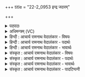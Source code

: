 +++
title = "22-2_0953 इन्द्र जठरम्"

+++
<details><summary>पदपाठः</summary>

इ꣡न्द्र꣢꣯। ज꣣ठ꣡र꣢म्। न꣡व्य꣢꣯म्। न। पृ꣣ण꣡स्व꣢। म꣡धोः꣢꣯। दि꣣वः꣢। न। अ꣣स्य꣢। सु꣣त꣡स्य꣢। स्वः꣢। न। उ꣡प꣢꣯। त्वा꣣। म꣡दाः꣢꣯। सु꣣वा꣡चः꣢। सु꣣। वा꣡चः꣢꣯। अ꣣स्थुः। ९५३।
</details>

<details><summary>अधिमन्त्रम् (VC)</summary>

- इन्द्रः
- पावकोऽग्निर्बार्हस्पत्यो वा, गृहपतियविष्ठौ सहसः पुत्रावन्यतरो वा
- बृहती
- मध्यमः
</details>

<details><summary>हिन्दी : आचार्य रामनाथ वेदालंकार - विषयः</summary>

अगले मन्त्र में पुनः जीवात्मा का ही विषय है।
</details>

<details><summary>हिन्दी : आचार्य रामनाथ वेदालंकार - पदार्थः</summary>

पदार्थान्वयभाषाः -  हे (इन्द्र) जीवात्मन् ! (दिवः न मधोः) अन्तरिक्ष से प्राप्त मधुर वृष्टिजल के समान मधुर ब्रह्मानन्दरस के अंश से, तू (नव्यं न) नवीनसदृश (जठरम्) अपने उदर को अर्थात् स्वयं को (पृणस्व) तृप्त कर। (स्वः न) सूर्य के सदृश जगदीश्वर के पास से (सुतस्य) अभिषुत (अस्य) इस ब्रह्मानन्दरस की (सुवाचः) शुभ स्तुति-वाणियों को प्रेरित करनेवाली (मदाः) तृप्तियाँ (त्वा उप अस्थुः) तेरे सम्मुख उपस्थित हों ॥२॥ यहाँ उपमालङ्कार है। ‘नव्यं न’ में उत्प्रेक्षा है, नित्य पुरातन भी आत्मा नवीन शरीर को धारण कर मानो नवीन हो जाता है ॥
</details>

<details><summary>हिन्दी : आचार्य रामनाथ वेदालंकार - भावार्थः</summary>

भावार्थभाषाः -  मनुष्य का आत्मा ब्रह्मानन्द-रस से तृप्त होकर स्वयं सुख-शान्ति प्राप्त करके दूसरों को भी प्रदान करे ॥२॥
</details>

<details><summary>संस्कृत : आचार्य रामनाथ वेदालंकार - विषयः</summary>

अथ पुनरपि तमेव विषयमाह।
</details>

<details><summary>संस्कृत : आचार्य रामनाथ वेदालंकार - पदार्थः</summary>

पदार्थान्वयभाषाः -  हे (इन्द्र) जीवात्मन् ! (दिवः न मधोः) अन्तरिक्षादागतस्य मधुरस्य वृष्टिजलस्य इव मधुरस्य ब्रह्मानन्दरसस्य भागेन त्वम् सम्प्रति (नव्यं न) नवीनमिव (जठरम्) स्वकीयमुदरम्, स्वात्मानमित्यर्थः (पृणस्व) तर्पय। (स्वः न) सूर्यादिव जगदीश्वरात् (सुतस्य) अभिषुतस्य (अस्य) ब्रह्मानन्दरसस्य (सुवाचः) शोभना वाचः स्तुतिगिरः यैः प्रेर्यन्ते तादृशाः (मदाः) तृप्तयः (त्वा उप अस्थुः) त्वाम् उपस्थिताः भवन्तु ॥२॥ अत्रोपमालङ्कारः। ‘नव्यं न’ इत्युत्प्रेक्षा। नित्यः पुरातनोऽप्यात्मा नूतनं देहं संधार्य नूतनमिव जायते ॥२॥
</details>

<details><summary>संस्कृत : आचार्य रामनाथ वेदालंकार - भावार्थः</summary>

भावार्थभाषाः -  मनुष्यस्यात्मा ब्रह्मानन्दरसेन तृप्तो भूत्वा स्वयं सुखशान्तिमधिगम्य परेभ्योऽपि प्रयच्छेत् ॥२॥
</details>

<details><summary>संस्कृत : आचार्य रामनाथ वेदालंकार - पादटिप्पनी</summary>

टिप्पणी:   १. अथ० २।५।२, ‘नव्यं न’ इत्यत्र ‘न॒व्यो न’, ‘स्वा३र्नोप’ इत्यत्र च ‘स्वर्णोप’ इति पाठः।
</details>